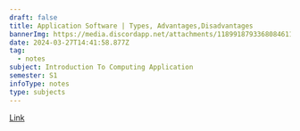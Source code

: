 ```yaml
---
draft: false
title: Application Software | Types, Advantages,Disadvantages
bannerImg: https://media.discordapp.net/attachments/1189918793368084611/1222555750753370264/different-types-of-software-coderus-branded-image.jpg?ex=6616a4c4&is=66042fc4&hm=b2d9bdb21966e43a834f9febdd47b8a84ca39e692ccf74fe2d6d90fd54304c59&=&format=webp&width=720&height=480
date: 2024-03-27T14:41:58.877Z
tag:
  - notes
subject: Introduction To Computing Application
semester: S1
infoType: notes
type: subjects
---
```


<a href="ecf0c21f7cbc8436e1a5da959a1d19b40ca6c99d">Link</a>
